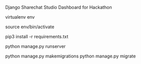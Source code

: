 Django Sharechat Studio Dashboard for Hackathon

virtualenv env

source env/bin/activate

pip3 install -r requirements.txt

python manage.py runserver

python manage.py makemigrations
python manage.py migrate

